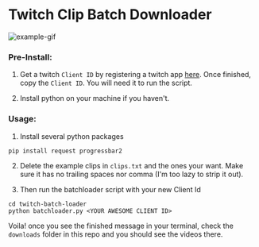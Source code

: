 # Twitch Clip Batch Downloader  
![example-gif](https://github.com/amiechen/twitch-batch-loader/blob/master/batchloader.gif)

### Pre-Install:

1) Get a twitch `Client ID` by registering a twitch app [here](https://dev.twitch.tv/dashboard/apps/create).
Once finished, copy the `Client ID`. You will need it to run the script.

2) Install python on your machine if you haven't.

### Usage:

1) Install several python packages
```
pip install request progressbar2
```

2) Delete the example clips in `clips.txt` and the ones your want. Make sure it has no trailing spaces nor comma (I'm too lazy to strip it out).

3) Then run the batchloader script with your new Client Id
```
cd twitch-batch-loader
python batchloader.py <YOUR AWESOME CLIENT ID>
```

Voila! once you see the finished message in your terminal, check the `downloads` folder in this repo and you should see the videos there.